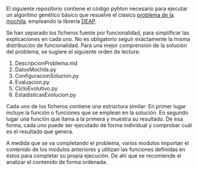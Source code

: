 El siguiente repositorio contiene el código pyhton necesario para ejecutar un algoritmo genético básico que resuelve el clasico [problema de la mochila](https://es.wikipedia.org/wiki/Problema_de_la_mochila "Wikipedia"), empleando la librería [DEAP](https://github.com/DEAP/deap "DEAP GitHub").

Se han separado los ficheros fuente por funcionalidad, para simplificar las explicaciones en cada uno. No es obligatorio seguir exáctamente la misma distribución de funcionalidad.
Para una mejor comprensión de la solución del problema, se sugiere el siguiente orden de lectura:

1. DescripcionProblema.md
2. DatosMochila.py
4. ConfiguracionSolucion.py
5. Evaluacion.py
6. CicloEvolutivo.py
7. EstadisticasEvolucion.py

Cada uno de los ficheros contiene una estructura similar: En primer lugar incluye la función o funciones que se emplean en la solución. En segundo lugar una función que llama a la primera y muestra su resultado. De esa forma, cada uno puede ser ejecutado de forma individual y comprobar cuál es el resultado que genera. 

A medida que se va completando el problema, varios modulos importan el contenido de los modulos anteriores y utilizan las funciones definidas en éstos para completar su propia ejecución. De ahí que se recomiende el analizar el contenido de forma ordenada.

